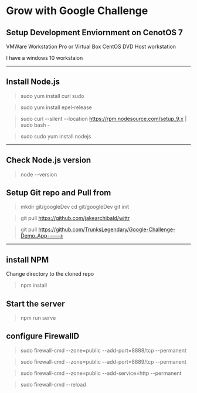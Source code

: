 # Grow with Google Challenge 
## Setup Development Enviornment on CenotOS 7



VMWare Workstation Pro or Virtual Box
CentOS DVD
Host workstation

I have a windows 10 workstaion

---
## Install Node.js
>sudo yum install curl sudo

>sudo yum install epel-release

>sudo curl --silent --location https://rpm.nodesource.com/setup_9.x | sudo bash -

>sudo sudo yum install nodejs

---
## Check Node.js version
>node --version


## Setup Git repo and Pull from 
>mkdir git/googleDev
>cd git/googleDev
>git init

>git pull https://github.com/jakearchibald/wittr


>git pull https://github.com/TrunksLegendary/Google-Challenge-Demo_App---->

---
## install NPM

Change directory to the cloned repo


>npm install

## Start the server
>npm run serve


## configure FirewallD

>sudo firewall-cmd --zone=public --add-port=8888/tcp --permanent

>sudo firewall-cmd --zone=public --add-port=8889/tcp --permanent

>sudo firewall-cmd --zone=public --add-service=http --permanent

>sudo firewall-cmd --reload